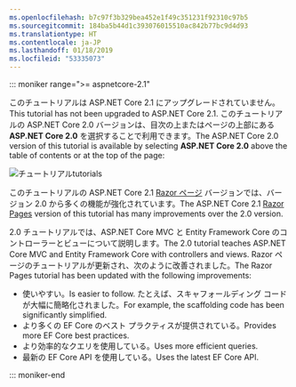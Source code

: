 ```yaml
---
ms.openlocfilehash: b7c97f3b329bea452e1f49c351231f92310c97b5
ms.sourcegitcommit: 184ba5b44d1c393076015510ac842b77bc9d4d93
ms.translationtype: HT
ms.contentlocale: ja-JP
ms.lasthandoff: 01/18/2019
ms.locfileid: "53335073"
---
```

::: moniker range=">= aspnetcore-2.1"

<span data-ttu-id="73019-101">このチュートリアルは ASP.NET Core 2.1 にアップグレードされていません。</span><span class="sxs-lookup"><span data-stu-id="73019-101">This tutorial has not been upgraded to ASP.NET Core 2.1.</span></span> <span data-ttu-id="73019-102">このチュートリアルの ASP.NET Core 2.0 バージョンは、目次の上またはページの上部にある **ASP.NET Core 2.0** を選択することで利用できます。</span><span class="sxs-lookup"><span data-stu-id="73019-102">The ASP.NET Core 2.0 version of this tutorial is available by selecting **ASP.NET Core 2.0** above the table of contents or at the top of the page:</span></span>

![<span data-ttu-id="73019-103">チュートリアル</span><span class="sxs-lookup"><span data-stu-id="73019-103">tutorials</span></span> ](~//data/ef-rp/read-related-data/_static/2.1.png)

<span data-ttu-id="73019-104">このチュートリアルの ASP.NET Core 2.1 [Razor ページ](xref:data/ef-rp/intro) バージョンでは、バージョン 2.0 から多くの機能が強化されています。</span><span class="sxs-lookup"><span data-stu-id="73019-104">The ASP.NET Core 2.1 [Razor Pages](xref:data/ef-rp/intro) version of this tutorial has many improvements over the 2.0 version.</span></span>

<span data-ttu-id="73019-105">2.0 チュートリアルでは、ASP.NET Core MVC と Entity Framework Core のコントローラーとビューについて説明します。</span><span class="sxs-lookup"><span data-stu-id="73019-105">The 2.0 tutorial teaches ASP.NET Core MVC and Entity Framework Core with controllers and views.</span></span> <span data-ttu-id="73019-106">Razor ページのチュートリアルが更新され、次のように改善されました。</span><span class="sxs-lookup"><span data-stu-id="73019-106">The Razor Pages tutorial has been updated with the following improvements:</span></span>

* <span data-ttu-id="73019-107">使いやすい。</span><span class="sxs-lookup"><span data-stu-id="73019-107">Is easier to follow.</span></span> <span data-ttu-id="73019-108">たとえば、スキャフォールディング コードが大幅に簡略化されました。</span><span class="sxs-lookup"><span data-stu-id="73019-108">For example, the scaffolding code has been significantly simplified.</span></span>
* <span data-ttu-id="73019-109">より多くの EF Core のベスト プラクティスが提供されている。</span><span class="sxs-lookup"><span data-stu-id="73019-109">Provides more EF Core best practices.</span></span>
* <span data-ttu-id="73019-110">より効率的なクエリを使用している。</span><span class="sxs-lookup"><span data-stu-id="73019-110">Uses more efficient queries.</span></span>
* <span data-ttu-id="73019-111">最新の EF Core API を使用している。</span><span class="sxs-lookup"><span data-stu-id="73019-111">Uses the latest EF Core API.</span></span>

::: moniker-end
